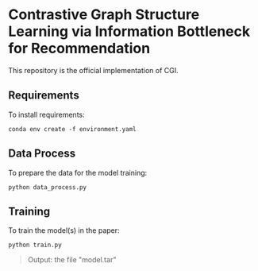 # Contrastive Graph Structure Learning via Information Bottleneck for Recommendation

This repository is the official implementation of CGI.

## Requirements

To install requirements:

```setup
conda env create -f environment.yaml
```

## Data Process

To prepare the data for the model training:

```setup
python data_process.py
```

## Training

To train the model(s) in the paper:

```setup
python train.py
```
> Output: the file "model.tar"


